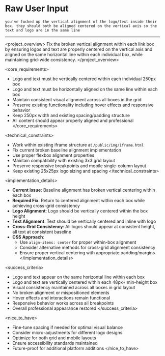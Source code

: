 # Raw User Input
```
you've fucked up the vertical alignment of the logo/text inside their box. they should both be aligned centered on the vertical axis so the text and logo are in the same line
```

---

<project_overview>
Fix the broken vertical alignment within each link box by ensuring logos and text are properly centered on the vertical axis and aligned on the same horizontal line within each individual box, while maintaining grid-wide consistency.
</project_overview>

<core_requirements>
- Logo and text must be vertically centered within each individual 250px box
- Logo and text must be horizontally aligned on the same line within each box
- Maintain consistent visual alignment across all boxes in the grid
- Preserve existing functionality including hover effects and responsive behavior
- Keep 250px width and existing spacing/padding structure
- All content should appear properly aligned and professional
</core_requirements>

<technical_constraints>
- Work within existing iframe structure at `/public/img/iframe.html`
- Fix current broken baseline alignment implementation
- Use proper flexbox alignment properties
- Maintain compatibility with existing 3x3 grid layout
- Preserve responsive breakpoints and mobile single-column layout
- Keep existing 25x25px logo sizing and spacing
</technical_constraints>

<implementation_details>
- **Current Issue**: Baseline alignment has broken vertical centering within each box
- **Required Fix**: Return to centered alignment within each box while achieving cross-grid consistency
- **Logo Alignment**: Logo should be vertically centered within the box height
- **Text Alignment**: Text should be vertically centered and inline with logo
- **Cross-Grid Consistency**: All logos should appear at consistent height, all text at consistent baseline
- **CSS Approach**: 
  - Use `align-items: center` for proper within-box alignment
  - Consider alternative methods for cross-grid alignment consistency
  - Ensure proper vertical centering with appropriate padding/margins
</implementation_details>

<success_criteria>
- Logo and text appear on the same horizontal line within each box
- Logo and text are vertically centered within each 48px+ min-height box
- Visual consistency maintained across all boxes in grid layout
- No broken alignment or mispositioned elements
- Hover effects and interactions remain functional
- Responsive behavior works across all breakpoints
- Overall professional appearance restored
</success_criteria>

<nice_to_have>
- Fine-tune spacing if needed for optimal visual balance
- Consider micro-adjustments for different logo designs
- Optimize for both grid and mobile layouts
- Ensure accessibility standards maintained
- Future-proof for additional platform additions
</nice_to_have>